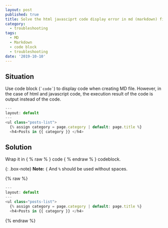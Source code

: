 ```yaml
---
layout: post
published: true
title: Solve the html javasciprt code display error in md (markdown) file
category:
  - troubleshooting
tags:
  - MD
  - Markdown
  - code block
  - troubleshooting
date: '2019-10-10'
---
```

## Situation

Use code block (`` `code` ``) to display code when creating MD file. However, in the case of html and javascript code, the execution result of the code is output instead of the code.

```javascript
---
layout: default
---
<ul class="posts-list">  
  {% assign category = page.category | default: page.title %}
  <h4>Posts in {{ category }} </h4>
```  

## Solution

Wrap it in { % raw % } code { % endraw % } codeblock.

{: .box-note}
**Note:** `{` And `%` should be used without spaces.

{% raw %}
```javascript
---
layout: default
---
<ul class="posts-list">  
  {% assign category = page.category | default: page.title %}
  <h4>Posts in {{ category }} </h4>
```
{% endraw %}
